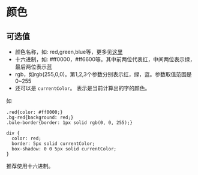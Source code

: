 # 颜色
## 可选值
* 颜色名称，如: red,green,blue等，更多见[这里](http://www.w3school.com.cn/cssref/css_colornames.asp)
* 十六进制，如: #ff0000，#ff6600等。其中前两位代表红，中间两位表示绿，最后两位表示蓝
* rgb，如rgb(255,0,0)。第1,2,3个参数分别表示红，绿，蓝。参数取值范围是0~255
* 还可以是 `currentColor`。 表示是当前计算出的字的颜色。

如
```
.red{color: #ff0000;}
.bg-red{background: red;}
.bule-border{border: 1px solid rgb(0, 0, 255);}

div {
  color: red;
  border: 5px solid currentColor;
  box-shadow: 0 0 5px solid currentColor;
}
```

推荐使用十六进制。